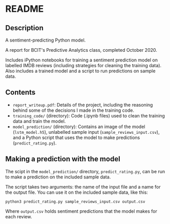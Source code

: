 # README

## Description

A sentiment-predicting Python model.

A report for BCIT's Predictive Analytics class, completed October 2020.

Includes iPython notebooks for training a sentiment prediction model on 
labelled IMDB reviews (including strategies for cleaning the training data). 
Also includes a trained model and a script to run predictions on sample data.

## Contents

- `report_writeup.pdf`: Details of the project, including the reasoning behind 
some of the decisions I made in the training code.
- `training_code/` (directory): Code (.ipynb files) used to clean the training 
data and train the model.
- `model_prediction/` (directory): Contains an image of the model 
(`lstm_model.h5`), unlabelled sample input (`sample_reviews_input.csv`), and a 
Python script that uses the model to make predictions (`predict_rating.py`).

## Making a prediction with the model

The scipt in the `model_prediction/` directory, `predict_rating.py`, can be run 
to make a prediction on the included sample data.

The script takes two arguments: the name of the input file and a name for the 
output file. You can use it on the included sample data, like this:

`python3 predict_rating.py sample_reviews_input.csv output.csv`

Where `output.csv` holds sentiment predictions that the model makes for each 
review.
